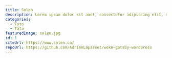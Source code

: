 ```yaml
---
title: Solen
description: Lorem ipsum dolor sit amet, consectetur adipiscing elit, sed do eiusmod tempor incididunt ut labore et dolore magna aliqua. Ut enim ad minim veniam, quis nostrud exercitation ullamco laboris nisi ut aliquip ex ea commodo consequat. Duis aute irure dolor in reprehenderit in voluptate velit esse cillum dolore eu fugiat nulla pariatur.
categories: 
  - Toto
  - Tata
featuredImage: solen.jpg
id: 1
siteUrl: https://www.solen.co/
repoUrl: https://github.com/AdrienLapasset/woke-gatsby-wordpress
---
```

